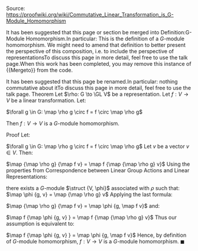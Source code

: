 # 

Source: https://proofwiki.org/wiki/Commutative_Linear_Transformation_is_G-Module_Homomorphism


It has been suggested that this page or section be merged into Definition:G-Module Homomorphism.In particular: This is the definition of a $G$-module homomorphism. We might need to amend that definition to better present the perspective of this composition, i.e. to include the perspective of representationsTo discuss this page in more detail, feel free to use the talk page.When this work has been completed, you may remove this instance of {{Mergeto}} from the code.

It has been suggested that this page be renamed.In particular: nothing commutative about itTo discuss this page in more detail, feel free to use the talk page.
Theorem
Let $\rho: G \to \GL V$ be a representation.
Let $f: V \to V$ be a linear transformation.
Let:

$\forall g \in G: \map \rho g \circ f = f \circ \map \rho g$

Then $f: V \to V$ is a $G$-module homomorphism.


Proof
Let:

$\forall g \in G: \map \rho g \circ f = f \circ \map \rho g$
Let $v$ be a vector $v \in V$.
Then:

$\map {\map \rho g} {\map f v} = \map f {\map {\map \rho g} v}$
Using the properties from Correspondence between Linear Group Actions and Linear Representations:

there exists a $G$-module $\struct {V, \phi}$  associated with $\rho$ such that:
$\map \phi {g, v} = \map {\map \rho g} v$
Applying the last formula:

$\map {\map \rho g} {\map f v} = \map \phi {g, \map f v}$
and:

$\map f {\map \phi {g, v} } = \map f {\map {\map \rho g} v}$
Thus our assumption is equivalent to:

$\map f {\map \phi {g, v} } = \map \phi {g, \map f v}$
Hence, by definition of $G$-module homomorphism, $f: V \to V$ is a $G$-module homomorphism.
$\blacksquare$





